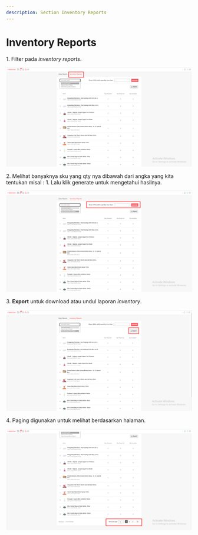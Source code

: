 ```yaml
---
description: Section Inventory Reports
---
```


# Inventory Reports

1\. Filter pada _inventory reports_.

![](<../../.gitbook/assets/image (187).png>)

2\. Melihat banyaknya sku yang qty nya dibawah dari angka yang kita tentukan misal : 1. Lalu klik generate untuk mengetahui hasilnya.

![](<../../.gitbook/assets/image (252).png>)

&#x20;3\. **Export** untuk download atau undul laporan _inventory_.

![](<../../.gitbook/assets/image (276).png>)

4\. Paging digunakan untuk melihat berdasarkan halaman.

![](<../../.gitbook/assets/image (105).png>)

[\
](https://s3.amazonaws.com/cdn.freshdesk.com/data/helpdesk/attachments/production/48021555626/original/wgcTas3\_-fnhScWDgWa-4a5cRPFp9Z3uyA.png?1578301734)

[\
](https://s3.amazonaws.com/cdn.freshdesk.com/data/helpdesk/attachments/production/48021555080/original/FCp9CFU\_BX5ts\_hPy\_vr4HGLUCqvuyKunA.png?1578301504)
